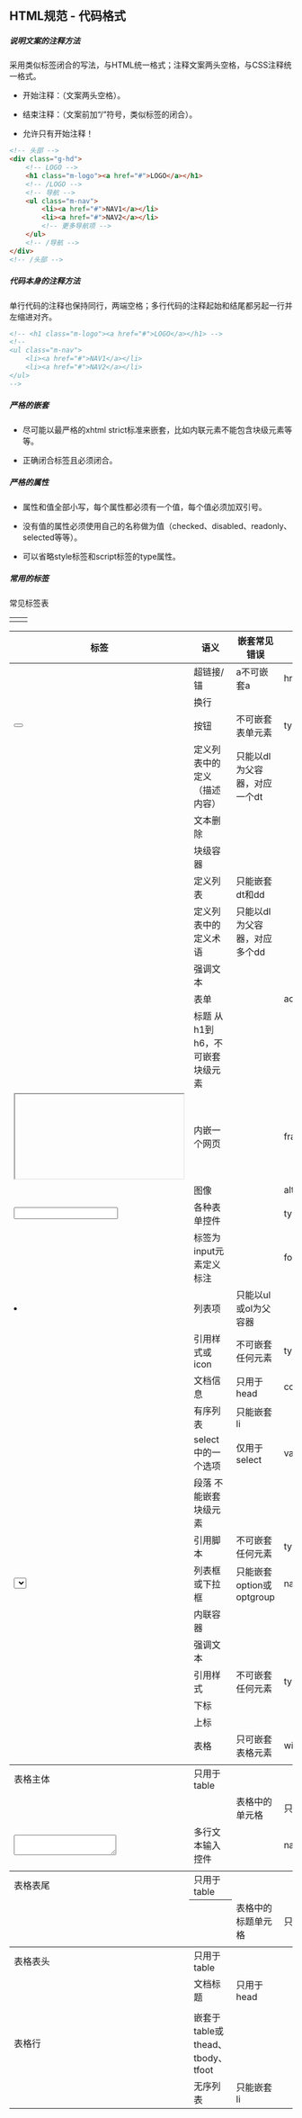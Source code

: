 ## HTML规范 - 代码格式
##### 说明文案的注释方法
采用类似标签闭合的写法，与HTML统一格式；注释文案两头空格，与CSS注释统一格式。

* 开始注释：<!-- 注释文案 -->（文案两头空格）。

* 结束注释：<!-- /注释文案 -->（文案前加“/”符号，类似标签的闭合）。

* 允许只有开始注释！

```html
<!-- 头部 -->
<div class="g-hd">
    <!-- LOGO -->
    <h1 class="m-logo"><a href="#">LOGO</a></h1>
    <!-- /LOGO -->
    <!-- 导航 -->
    <ul class="m-nav">
        <li><a href="#">NAV1</a></li>
        <li><a href="#">NAV2</a></li>
        <!-- 更多导航项 -->
    </ul>
    <!-- /导航 -->
</div>
<!-- /头部 -->
```

##### 代码本身的注释方法
单行代码的注释也保持同行，两端空格；多行代码的注释起始和结尾都另起一行并左缩进对齐。
```html
<!-- <h1 class="m-logo"><a href="#">LOGO</a></h1> -->
<!--
<ul class="m-nav">
    <li><a href="#">NAV1</a></li>
    <li><a href="#">NAV2</a></li>
</ul>
-->
```

##### 严格的嵌套

* 尽可能以最严格的xhtml strict标准来嵌套，比如内联元素不能包含块级元素等等。

* 正确闭合标签且必须闭合。

##### 严格的属性

* 属性和值全部小写，每个属性都必须有一个值，每个值必须加双引号。

* 没有值的属性必须使用自己的名称做为值（checked、disabled、readonly、selected等等）。

* 可以省略style标签和script标签的type属性。

##### 常用的标签
常见标签表

|  |  |
| --- | --- |
|  |  |

| 标签| 语义| 嵌套常见错误| 常用属性（加粗的为不可缺少的或建议的）|
| --- | --- | --- | --- |
|<a></a>|	超链接/锚	|a不可嵌套a	|href,name,title,rel,target|
|<br />	|换行	 	 
|<button></button>|	按钮	|不可嵌套表单元素|	type,disabled
|<dd></dd>|	定义列表中的定义（描述内容）|	只能以dl为父容器，对应一个dt	 
|<del></del>	|文本删除	| 	 
|<div></div>|	块级容器	| 	 
|<dl></dl>	|定义列表|	只能嵌套dt和dd	 |
|<dt></dt>	|定义列表中的定义术语|	只能以dl为父容器，对应多个dd	 
|<em></em>|	强调文本	| 	 
|<form></form>|	表单|	 |	action,target,method,name|
|<h1></h1>	|标题	从h1到h6，不可嵌套块级元素	 |
|<iframe></iframe>|	内嵌一个网页	| |frameborder,width,height,src,scrolling,name|
|<img />	|图像	 |	|alt,src,width,height|
|<input />	|各种表单控件	||type,name,value,checked,disabled,maxlength,readonly,accesskey|
|<label></label>|	标签为input元素定义标注	| |	for|
|<li></li>	|列表项	|只能以ul或ol为父容器|	 
|<link />|	引用样式或icon|	不可嵌套任何元素|	type,rel,href|
|<meta />	|文档信息	|只用于head|	content,http-equiv,name|
|<ol></ol>	|有序列表|	只能嵌套li	 |
|<option></option>|	select中的一个选项|	仅用于select	|value,selected,disabled|
|<p></p>	|段落	不能嵌套块级元素	| 
|<script></script>	|引用脚本|	不可嵌套任何元素	|type,src|
|<select></select>|	列表框或下拉框|	只能嵌套option或optgroup	|name,disabled,multiple|
|<span></span>|	内联容器	| 	 
|<strong></strong>|	强调文本	| 	 
|<style></style>|	引用样式|	不可嵌套任何元素|	type,media|
|<sub></sub>|	下标	 	| 
|<sup></sup>|	上标	 |	 
|<table></table>|	表格|	只可嵌套表格元素|	width,align,background,cellpadding,cellspacing,summary,border|
|<tbody></tbody>|	表格主体|	只用于table	| 
|<td></td>|	表格中的单元格|	只用于tr	|colspan,rowspan|
|<textarea></textarea>|	多行文本输入控件|	 	|name,accesskey,disabled,readonly,rows,cols|
|<tfoot></tfoot>|	表格表尾|	只用于table|	 
|<th></th>|	表格中的标题单元格|	只用于tr	|colspan,rowspan|
|<thead></thead>|	表格表头	|只用于table	| 
|<title></title>|	文档标题	|只用于head|	 
|<tr></tr>	|表格行|	嵌套于table或thead、tbody、tfoot	 |
|<ul></ul>|	无序列表|	只能嵌套li	 |

